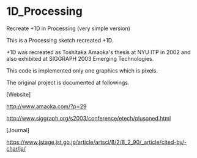 1D_Processing
=============

Recreate +1D in Processing (very simple version)

This is a Processing sketch recreated +1D.

+1D was recreated as Toshitaka Amaoka's thesis at NYU ITP in 2002 and also exhibited at SIGGRAPH 2003 Emerging Technologies.

This code is implemented only one graphics which is pixels.

The original project is documented at followings.

[Website]

http://www.amaoka.com/?p=29

http://www.siggraph.org/s2003/conference/etech/plusoned.html

[Journal]

https://www.jstage.jst.go.jp/article/artsci/8/2/8_2_90/_article/cited-by/-char/ja/
